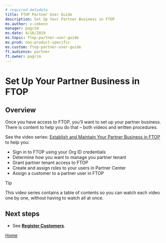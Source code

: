 ```yaml
---
# required metadata
title: FTOP Partner User Guide
description: Set Up Your Partner Business in FTOP
ms.author: v-cekenn
manager: pagrim
ms.date: 4/16/2019
ms.topic: ftop-partner-user-guide
ms.prod: non-product-specific
ms.custom: ftop-partner-user-guide
ft.audience: partner
ft.owner: pagrim
---
```

# Set Up Your Partner Business in FTOP

## Overview

Once you have access to FTOP, you’ll want to set up your partner business. There is content to help you do that – both videos and written procedures.

See the video series: [Establish and Maintain Your Partner Business in FTOP](https://aka.ms/Video-Required-updates-to-FTOP) to help you:

- Sign in to FTOP using your Org ID credentials
- Determine how you want to manage you partner tenant
- Grant partner tenant access to FTOP
- Create and assign roles to your users in Partner Center
- Assign a customer to a partner user in FTOP

> [!TIP]
> This video series contains a table of contents so you can watch each video one by one, without having to watch all at once.

## Next steps

- See **[Register Customers](register-customers-and-workloads-in-ftop.md)**.

[Home](http://partner-docs.microsoft.com)
